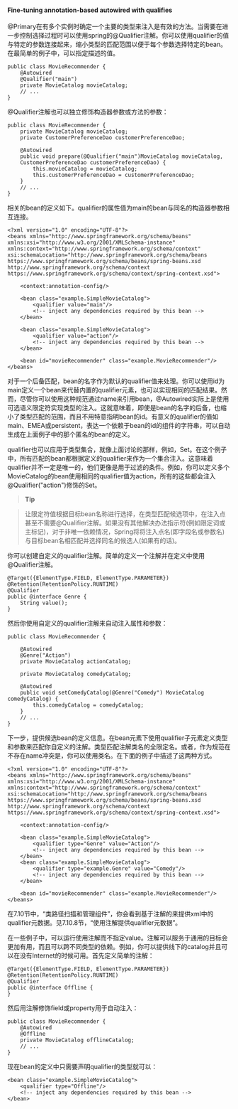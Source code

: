#### Fine-tuning annotation-based autowired with qualifies

@Primary在有多个实例时确定一个主要的类型来注入是有效的方法。当需要在进一步控制选择过程时可以使用spring的@Qualifier注解。你可以使用qualifier的值与特定的参数连接起来，缩小类型的匹配范围以便于每个参数选择特定的bean。在最简单的例子中，可以指定描述的值。

```
public class MovieRecommender {
    @Autowired
    @Qualifier("main")
    private MovieCatalog movieCatalog;
    // ...
}
```

@Qualifier注解也可以独立修饰构造器参数或方法的参数：

```
public class MovieRecommender {
    private MovieCatalog movieCatalog;
    private CustomerPreferenceDao customerPreferenceDao;
    
    @Autowired
    public void prepare(@Qualifier("main")MovieCatalog movieCatalog,
    CustomerPreferenceDao customerPreferenceDao) {
        this.movieCatalog = movieCatalog;
        this.customerPreferenceDao = customerPreferenceDao;
    }
    // ...
}
```

相关的bean的定义如下。qualifier的属性值为main的bean与同名的构造器参数相互连接。

```
<?xml version="1.0" encoding="UTF-8"?>
<beans xmlns="http://www.springframework.org/schema/beans"
xmlns:xsi="http://www.w3.org/2001/XMLSchema-instance"
xmlns:context="http://www.springframework.org/schema/context"
xsi:schemaLocation="http://www.springframework.org/schema/beans
https://www.springframework.org/schema/beans/spring-beans.xsd
http://www.springframework.org/schema/context
https://www.springframework.org/schema/context/spring-context.xsd">

    <context:annotation-config/>
    
    <bean class="example.SimpleMovieCatalog">
        <qualifier value="main"/>
        <!-- inject any dependencies required by this bean -->
    </bean>
    
    <bean class="example.SimpleMovieCatalog">
        <qualifier value="action"/>
        <!-- inject any dependencies required by this bean -->
    </bean>
    
    <bean id="movieRecommender" class="example.MovieRecommender"/>
</beans>
```

对于一个后备匹配，bean的名字作为默认的qualifier值来处理。你可以使用id为main定义一个bean来代替内置的qualifier元素，也可以实现相同的匹配结果。然而，尽管你可以使用这种规范通过name来引用bean，@Autowired实际上是使用可选语义限定符实现类型的注入。这就意味着，即使是bean的名字的后备，也缩小了类型匹配的范围，而且不用特意指明bean的id。有意义的qualifier的值如main、EMEA或persistent，表达一个依赖于bean的id的组件的字符串，可以自动生成在上面例子中的那个匿名的bean的定义。

qualifier也可以应用于类型集合，就像上面讨论的那样，例如，Set<MovieCatalog>。在这个例子中，所有匹配的bean都根据定义的qualifier来作为一个集合注入。这意味着qualifier并不一定是唯一的，他们更像是用于过滤的条件。例如，你可以定义多个MovieCatalog的bean使用相同的qualifier值为action，所有的这些都会注入@Qualifier("action")修饰的Set<MovieCatalog>。

>**Tip**

> 让限定符值根据目标bean名称进行选择，在类型匹配候选项中，在注入点甚至不需要@Qualifier注解。如果没有其他解决办法指示符(例如限定词或主标记)，对于非唯一依赖情况，Spring将将注入点名(即字段名或参数名)与目标bean名相匹配并选择同名的候选人(如果有的话)。

你可以创建自定义的qualifier注解。简单的定义一个注解并在定义中使用@Qualifier注解。

```
@Target({ElementType.FIELD, ElementType.PARAMETER})
@Retention(RetentionPolicy.RUNTIME)
@Qualifier
public @interface Genre {
    String value();
}
```

然后你使用自定义的qualifier注解来自动注入属性和参数：

```
public class MovieRecommender {

    @Autowired
    @Genre("Action")
    private MovieCatalog actionCatalog;
    
    private MovieCatalog comedyCatalog;
    
    @Autowired
    public void setComedyCatalog(@Genre("Comedy") MovieCatalog comedyCatalog) {
        this.comedyCatalog = comedyCatalog;
    }
    // ...
}
```

下一步，提供候选bean的定义信息。在bean元素下使用qualifier子元素定义类型和参数来匹配你自定义的注解。类型匹配注解类名的全限定名。或者，作为规范在不存在name冲突是，你可以使用类名。在下面的例子中描述了这两种方式。

```
<?xml version="1.0" encoding="UTF-8"?>
<beans xmlns="http://www.springframework.org/schema/beans"
xmlns:xsi="http://www.w3.org/2001/XMLSchema-instance"
xmlns:context="http://www.springframework.org/schema/context"
xsi:schemaLocation="http://www.springframework.org/schema/beans
https://www.springframework.org/schema/beans/spring-beans.xsd
http://www.springframework.org/schema/context
https://www.springframework.org/schema/context/spring-context.xsd">

    <context:annotation-config/>
    
    <bean class="example.SimpleMovieCatalog">
        <qualifier type="Genre" value="Action"/>
        <!-- inject any dependencies required by this bean -->
    </bean>
    <bean class="example.SimpleMovieCatalog">
        <qualifier type="example.Genre" value="Comedy"/>
        <!-- inject any dependencies required by this bean -->
    </bean>
    
    <bean id="movieRecommender" class="example.MovieRecommender"/>
</beans>
```

在7.10节中，“类路径扫描和管理组件”，你会看到基于注解的来提供xml中的qualifier元数据。见7.10.8节，“使用注解提供qualifier元数据”。

在一些例子中，可以运行使用注解而不指定value。注解可以服务于通用的目标会更加有用，而且可以跨不同类型的依赖。例如，你可以提供线下的catalog并且可以在没有Internet的时候可用。首先定义简单的注解：

```
@Target({ElementType.FIELD, ElementType.PARAMETER})
@Retention(RetentionPolicy.RUNTIME)
@Qualifier
public @interface Offline {
}
```

然后用注解修饰field或property用于自动注入：

```
public class MovieRecommender {
    @Autowired
    @Offline
    private MovieCatalog offlineCatalog;
    // ...
}
```

现在bean的定义中只需要声明qualifier的类型就可以：

```
<bean class="example.SimpleMovieCatalog">
    <qualifier type="Offline"/>
    <!-- inject any dependencies required by this bean -->
</bean>
```















